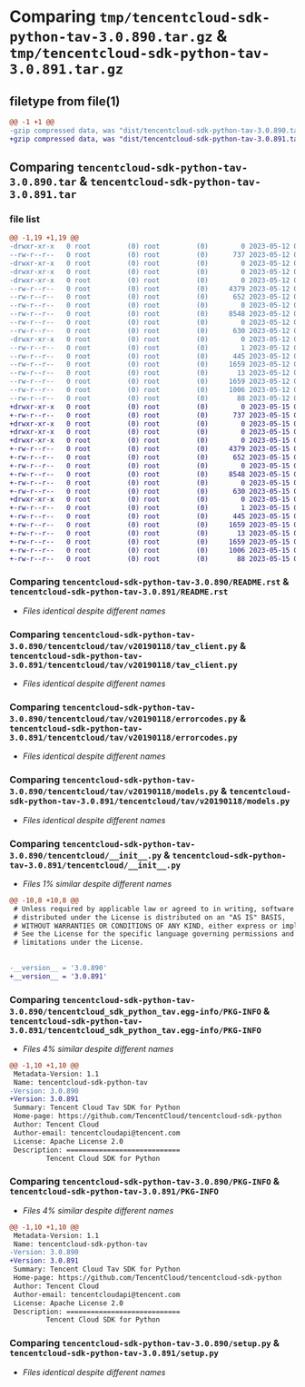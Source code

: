 # Comparing `tmp/tencentcloud-sdk-python-tav-3.0.890.tar.gz` & `tmp/tencentcloud-sdk-python-tav-3.0.891.tar.gz`

## filetype from file(1)

```diff
@@ -1 +1 @@
-gzip compressed data, was "dist/tencentcloud-sdk-python-tav-3.0.890.tar", last modified: Fri May 12 03:44:05 2023, max compression
+gzip compressed data, was "dist/tencentcloud-sdk-python-tav-3.0.891.tar", last modified: Mon May 15 04:33:26 2023, max compression
```

## Comparing `tencentcloud-sdk-python-tav-3.0.890.tar` & `tencentcloud-sdk-python-tav-3.0.891.tar`

### file list

```diff
@@ -1,19 +1,19 @@
-drwxr-xr-x   0 root         (0) root         (0)        0 2023-05-12 03:44:05.000000 tencentcloud-sdk-python-tav-3.0.890/
--rw-r--r--   0 root         (0) root         (0)      737 2023-05-12 03:44:05.000000 tencentcloud-sdk-python-tav-3.0.890/README.rst
-drwxr-xr-x   0 root         (0) root         (0)        0 2023-05-12 03:44:05.000000 tencentcloud-sdk-python-tav-3.0.890/tencentcloud/
-drwxr-xr-x   0 root         (0) root         (0)        0 2023-05-12 03:44:05.000000 tencentcloud-sdk-python-tav-3.0.890/tencentcloud/tav/
-drwxr-xr-x   0 root         (0) root         (0)        0 2023-05-12 03:44:05.000000 tencentcloud-sdk-python-tav-3.0.890/tencentcloud/tav/v20190118/
--rw-r--r--   0 root         (0) root         (0)     4379 2023-05-12 03:44:05.000000 tencentcloud-sdk-python-tav-3.0.890/tencentcloud/tav/v20190118/tav_client.py
--rw-r--r--   0 root         (0) root         (0)      652 2023-05-12 03:44:05.000000 tencentcloud-sdk-python-tav-3.0.890/tencentcloud/tav/v20190118/errorcodes.py
--rw-r--r--   0 root         (0) root         (0)        0 2023-05-12 03:44:05.000000 tencentcloud-sdk-python-tav-3.0.890/tencentcloud/tav/v20190118/__init__.py
--rw-r--r--   0 root         (0) root         (0)     8548 2023-05-12 03:44:05.000000 tencentcloud-sdk-python-tav-3.0.890/tencentcloud/tav/v20190118/models.py
--rw-r--r--   0 root         (0) root         (0)        0 2023-05-12 03:44:05.000000 tencentcloud-sdk-python-tav-3.0.890/tencentcloud/tav/__init__.py
--rw-r--r--   0 root         (0) root         (0)      630 2023-05-12 03:44:05.000000 tencentcloud-sdk-python-tav-3.0.890/tencentcloud/__init__.py
-drwxr-xr-x   0 root         (0) root         (0)        0 2023-05-12 03:44:05.000000 tencentcloud-sdk-python-tav-3.0.890/tencentcloud_sdk_python_tav.egg-info/
--rw-r--r--   0 root         (0) root         (0)        1 2023-05-12 03:44:05.000000 tencentcloud-sdk-python-tav-3.0.890/tencentcloud_sdk_python_tav.egg-info/dependency_links.txt
--rw-r--r--   0 root         (0) root         (0)      445 2023-05-12 03:44:05.000000 tencentcloud-sdk-python-tav-3.0.890/tencentcloud_sdk_python_tav.egg-info/SOURCES.txt
--rw-r--r--   0 root         (0) root         (0)     1659 2023-05-12 03:44:05.000000 tencentcloud-sdk-python-tav-3.0.890/tencentcloud_sdk_python_tav.egg-info/PKG-INFO
--rw-r--r--   0 root         (0) root         (0)       13 2023-05-12 03:44:05.000000 tencentcloud-sdk-python-tav-3.0.890/tencentcloud_sdk_python_tav.egg-info/top_level.txt
--rw-r--r--   0 root         (0) root         (0)     1659 2023-05-12 03:44:05.000000 tencentcloud-sdk-python-tav-3.0.890/PKG-INFO
--rw-r--r--   0 root         (0) root         (0)     1006 2023-05-12 03:44:05.000000 tencentcloud-sdk-python-tav-3.0.890/setup.py
--rw-r--r--   0 root         (0) root         (0)       88 2023-05-12 03:44:05.000000 tencentcloud-sdk-python-tav-3.0.890/setup.cfg
+drwxr-xr-x   0 root         (0) root         (0)        0 2023-05-15 04:33:26.000000 tencentcloud-sdk-python-tav-3.0.891/
+-rw-r--r--   0 root         (0) root         (0)      737 2023-05-15 04:33:26.000000 tencentcloud-sdk-python-tav-3.0.891/README.rst
+drwxr-xr-x   0 root         (0) root         (0)        0 2023-05-15 04:33:26.000000 tencentcloud-sdk-python-tav-3.0.891/tencentcloud/
+drwxr-xr-x   0 root         (0) root         (0)        0 2023-05-15 04:33:26.000000 tencentcloud-sdk-python-tav-3.0.891/tencentcloud/tav/
+drwxr-xr-x   0 root         (0) root         (0)        0 2023-05-15 04:33:26.000000 tencentcloud-sdk-python-tav-3.0.891/tencentcloud/tav/v20190118/
+-rw-r--r--   0 root         (0) root         (0)     4379 2023-05-15 04:33:26.000000 tencentcloud-sdk-python-tav-3.0.891/tencentcloud/tav/v20190118/tav_client.py
+-rw-r--r--   0 root         (0) root         (0)      652 2023-05-15 04:33:26.000000 tencentcloud-sdk-python-tav-3.0.891/tencentcloud/tav/v20190118/errorcodes.py
+-rw-r--r--   0 root         (0) root         (0)        0 2023-05-15 04:33:26.000000 tencentcloud-sdk-python-tav-3.0.891/tencentcloud/tav/v20190118/__init__.py
+-rw-r--r--   0 root         (0) root         (0)     8548 2023-05-15 04:33:26.000000 tencentcloud-sdk-python-tav-3.0.891/tencentcloud/tav/v20190118/models.py
+-rw-r--r--   0 root         (0) root         (0)        0 2023-05-15 04:33:26.000000 tencentcloud-sdk-python-tav-3.0.891/tencentcloud/tav/__init__.py
+-rw-r--r--   0 root         (0) root         (0)      630 2023-05-15 04:33:26.000000 tencentcloud-sdk-python-tav-3.0.891/tencentcloud/__init__.py
+drwxr-xr-x   0 root         (0) root         (0)        0 2023-05-15 04:33:26.000000 tencentcloud-sdk-python-tav-3.0.891/tencentcloud_sdk_python_tav.egg-info/
+-rw-r--r--   0 root         (0) root         (0)        1 2023-05-15 04:33:26.000000 tencentcloud-sdk-python-tav-3.0.891/tencentcloud_sdk_python_tav.egg-info/dependency_links.txt
+-rw-r--r--   0 root         (0) root         (0)      445 2023-05-15 04:33:26.000000 tencentcloud-sdk-python-tav-3.0.891/tencentcloud_sdk_python_tav.egg-info/SOURCES.txt
+-rw-r--r--   0 root         (0) root         (0)     1659 2023-05-15 04:33:26.000000 tencentcloud-sdk-python-tav-3.0.891/tencentcloud_sdk_python_tav.egg-info/PKG-INFO
+-rw-r--r--   0 root         (0) root         (0)       13 2023-05-15 04:33:26.000000 tencentcloud-sdk-python-tav-3.0.891/tencentcloud_sdk_python_tav.egg-info/top_level.txt
+-rw-r--r--   0 root         (0) root         (0)     1659 2023-05-15 04:33:26.000000 tencentcloud-sdk-python-tav-3.0.891/PKG-INFO
+-rw-r--r--   0 root         (0) root         (0)     1006 2023-05-15 04:33:26.000000 tencentcloud-sdk-python-tav-3.0.891/setup.py
+-rw-r--r--   0 root         (0) root         (0)       88 2023-05-15 04:33:26.000000 tencentcloud-sdk-python-tav-3.0.891/setup.cfg
```

### Comparing `tencentcloud-sdk-python-tav-3.0.890/README.rst` & `tencentcloud-sdk-python-tav-3.0.891/README.rst`

 * *Files identical despite different names*

### Comparing `tencentcloud-sdk-python-tav-3.0.890/tencentcloud/tav/v20190118/tav_client.py` & `tencentcloud-sdk-python-tav-3.0.891/tencentcloud/tav/v20190118/tav_client.py`

 * *Files identical despite different names*

### Comparing `tencentcloud-sdk-python-tav-3.0.890/tencentcloud/tav/v20190118/errorcodes.py` & `tencentcloud-sdk-python-tav-3.0.891/tencentcloud/tav/v20190118/errorcodes.py`

 * *Files identical despite different names*

### Comparing `tencentcloud-sdk-python-tav-3.0.890/tencentcloud/tav/v20190118/models.py` & `tencentcloud-sdk-python-tav-3.0.891/tencentcloud/tav/v20190118/models.py`

 * *Files identical despite different names*

### Comparing `tencentcloud-sdk-python-tav-3.0.890/tencentcloud/__init__.py` & `tencentcloud-sdk-python-tav-3.0.891/tencentcloud/__init__.py`

 * *Files 1% similar despite different names*

```diff
@@ -10,8 +10,8 @@
 # Unless required by applicable law or agreed to in writing, software
 # distributed under the License is distributed on an "AS IS" BASIS,
 # WITHOUT WARRANTIES OR CONDITIONS OF ANY KIND, either express or implied.
 # See the License for the specific language governing permissions and
 # limitations under the License.
 
 
-__version__ = '3.0.890'
+__version__ = '3.0.891'
```

### Comparing `tencentcloud-sdk-python-tav-3.0.890/tencentcloud_sdk_python_tav.egg-info/PKG-INFO` & `tencentcloud-sdk-python-tav-3.0.891/tencentcloud_sdk_python_tav.egg-info/PKG-INFO`

 * *Files 4% similar despite different names*

```diff
@@ -1,10 +1,10 @@
 Metadata-Version: 1.1
 Name: tencentcloud-sdk-python-tav
-Version: 3.0.890
+Version: 3.0.891
 Summary: Tencent Cloud Tav SDK for Python
 Home-page: https://github.com/TencentCloud/tencentcloud-sdk-python
 Author: Tencent Cloud
 Author-email: tencentcloudapi@tencent.com
 License: Apache License 2.0
 Description: ============================
         Tencent Cloud SDK for Python
```

### Comparing `tencentcloud-sdk-python-tav-3.0.890/PKG-INFO` & `tencentcloud-sdk-python-tav-3.0.891/PKG-INFO`

 * *Files 4% similar despite different names*

```diff
@@ -1,10 +1,10 @@
 Metadata-Version: 1.1
 Name: tencentcloud-sdk-python-tav
-Version: 3.0.890
+Version: 3.0.891
 Summary: Tencent Cloud Tav SDK for Python
 Home-page: https://github.com/TencentCloud/tencentcloud-sdk-python
 Author: Tencent Cloud
 Author-email: tencentcloudapi@tencent.com
 License: Apache License 2.0
 Description: ============================
         Tencent Cloud SDK for Python
```

### Comparing `tencentcloud-sdk-python-tav-3.0.890/setup.py` & `tencentcloud-sdk-python-tav-3.0.891/setup.py`

 * *Files identical despite different names*

